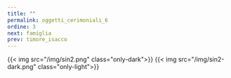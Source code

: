```yaml
---
title: ""
permalink: oggetti_cerimoniali_6
ordine: 3
next: famiglia
prev: timore_isacco
---
```

{{< img src="/img/sin2.png"  class="only-dark">}}
{{< img src="/img/sin2-dark.png" class="only-light">}}